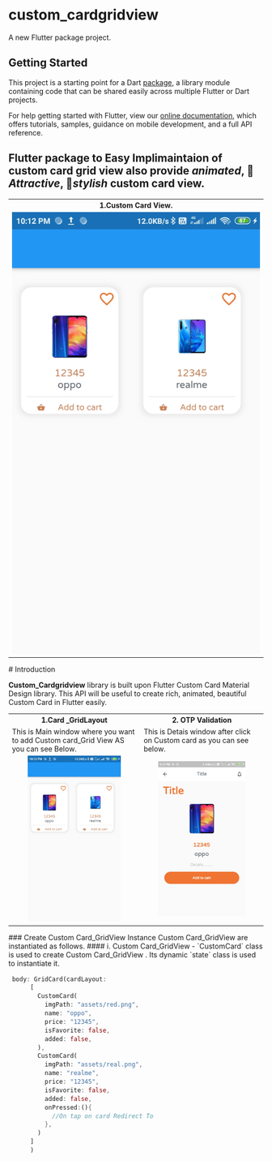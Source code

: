 # custom_cardgridview

A new Flutter package project.

## Getting Started

This project is a starting point for a Dart
[package](https://flutter.dev/developing-packages/),
a library module containing code that can be shared easily across
multiple Flutter or Dart projects.

For help getting started with Flutter, view our 
[online documentation](https://flutter.dev/docs), which offers tutorials, 
samples, guidance on mobile development, and a full API reference.
## Flutter package to Easy Implimaintaion of custom card grid view also provide *animated*, 🥰 *Attractive*, 🎨*stylish* custom card view.

<table style="width:100%">
  <tr>
    <th><b>1.Custom Card View. <b></b></th>
      
  </tr>
  <tr>
    <td><img src="ss/main.jpg"/></td>
  </tr>
</table>
# Introduction

**Custom_Cardgridview** library is built upon Flutter Custom Card Material Design library. This API will be useful to create rich, animated, beautiful Custom Card in Flutter  easily. 

<table style="width:100%">
  <tr>
    <th><b>1.Card _GridLayout<b></b></th>
    <th>2. OTP Validation</th>
  </tr>
  <tr>
    <td>This is Main window where you want to add Custom card_Grid View AS you can see Below.</td>
    <td>This is Detais window after click on Custom card  as you can see below.</td> 
  </tr>
  <tr>
    <td align="center"><img src="ss/main.jpg" width="75%"/></td>
    <td align="center"><img src="ss/deat.jpg" width="75%"/></td> 
  </tr>
</table>
### Create Custom Card_GridView Instance
Custom Card_GridView are instantiated as follows.
#### i. Custom Card_GridView -
`CustomCard` class is used to create Custom Card_GridView . Its dynamic `state` class is used to instantiate it. 


```dart
 body: GridCard(cardLayout:
      [
        CustomCard(
          imgPath: "assets/red.png",
          name: "oppo",
          price: "12345",
          isFavorite: false,
          added: false,
        ),
        CustomCard(
          imgPath: "assets/real.png",
          name: "realme",
          price: "12345",
          isFavorite: false,
          added: false,
          onPressed:(){
            //On tap on card Redirect To
          },
        )
      ]
      )
```
